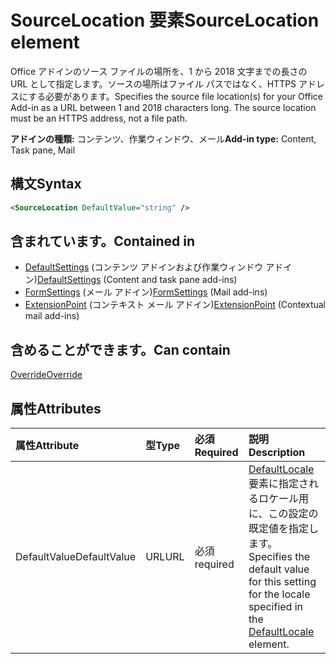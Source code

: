 # <a name="sourcelocation-element"></a><span data-ttu-id="a1059-101">SourceLocation 要素</span><span class="sxs-lookup"><span data-stu-id="a1059-101">SourceLocation element</span></span>

<span data-ttu-id="a1059-p101">Office アドインのソース ファイルの場所を、1 から 2018 文字までの長さの URL として指定します。ソースの場所はファイル パスではなく、HTTPS アドレスにする必要があります。</span><span class="sxs-lookup"><span data-stu-id="a1059-p101">Specifies the source file location(s) for your Office Add-in as a URL between 1 and 2018 characters long. The source location must be an HTTPS address, not a file path.</span></span>

<span data-ttu-id="a1059-104">**アドインの種類:** コンテンツ、作業ウィンドウ、メール</span><span class="sxs-lookup"><span data-stu-id="a1059-104">**Add-in type:** Content, Task pane, Mail</span></span>

## <a name="syntax"></a><span data-ttu-id="a1059-105">構文</span><span class="sxs-lookup"><span data-stu-id="a1059-105">Syntax</span></span>

```XML
<SourceLocation DefaultValue="string" />
```

## <a name="contained-in"></a><span data-ttu-id="a1059-106">含まれています。</span><span class="sxs-lookup"><span data-stu-id="a1059-106">Contained in</span></span>

- <span data-ttu-id="a1059-107">[DefaultSettings](defaultsettings.md) (コンテンツ アドインおよび作業ウィンドウ アドイン)</span><span class="sxs-lookup"><span data-stu-id="a1059-107">[DefaultSettings](defaultsettings.md) (Content and task pane add-ins)</span></span>
- <span data-ttu-id="a1059-108">[FormSettings](formsettings.md) (メール アドイン)</span><span class="sxs-lookup"><span data-stu-id="a1059-108">[FormSettings](formsettings.md) (Mail add-ins)</span></span>
- <span data-ttu-id="a1059-109">[ExtensionPoint](extensionpoint.md) (コンテキスト メール アドイン)</span><span class="sxs-lookup"><span data-stu-id="a1059-109">[ExtensionPoint](extensionpoint.md) (Contextual mail add-ins)</span></span>

## <a name="can-contain"></a><span data-ttu-id="a1059-110">含めることができます。</span><span class="sxs-lookup"><span data-stu-id="a1059-110">Can contain</span></span>

[<span data-ttu-id="a1059-111">Override</span><span class="sxs-lookup"><span data-stu-id="a1059-111">Override</span></span>](override.md)

## <a name="attributes"></a><span data-ttu-id="a1059-112">属性</span><span class="sxs-lookup"><span data-stu-id="a1059-112">Attributes</span></span>

|<span data-ttu-id="a1059-113">**属性**</span><span class="sxs-lookup"><span data-stu-id="a1059-113">**Attribute**</span></span>|<span data-ttu-id="a1059-114">**型**</span><span class="sxs-lookup"><span data-stu-id="a1059-114">**Type**</span></span>|<span data-ttu-id="a1059-115">**必須**</span><span class="sxs-lookup"><span data-stu-id="a1059-115">**Required**</span></span>|<span data-ttu-id="a1059-116">**説明**</span><span class="sxs-lookup"><span data-stu-id="a1059-116">**Description**</span></span>|
|:-----|:-----|:-----|:-----|
|<span data-ttu-id="a1059-117">DefaultValue</span><span class="sxs-lookup"><span data-stu-id="a1059-117">DefaultValue</span></span>|<span data-ttu-id="a1059-118">URL</span><span class="sxs-lookup"><span data-stu-id="a1059-118">URL</span></span>|<span data-ttu-id="a1059-119">必須</span><span class="sxs-lookup"><span data-stu-id="a1059-119">required</span></span>|<span data-ttu-id="a1059-120">[DefaultLocale](defaultlocale.md) 要素に指定されるロケール用に、この設定の既定値を指定します。</span><span class="sxs-lookup"><span data-stu-id="a1059-120">Specifies the default value for this setting for the locale specified in the [DefaultLocale](defaultlocale.md) element.</span></span>|
